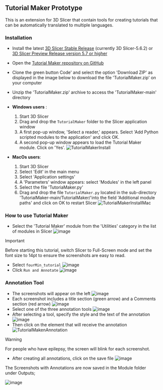 ## Tutorial Maker Prototype

This is an extension for 3D Slicer that contain tools for creating tutorials that can be automatically translated to multiple languages.

### Installation

- Install the latest [3D Slicer Stable Release](https://download.slicer.org/) (currently 3D Slicer-5.6.2) or [3D Slicer Preview Release version 5.7 or higher](https://download.slicer.org/) 
- Open the [Tutorial Maker repository on GitHub](https://github.com/SlicerLatinAmerica/TutorialMaker)
- Clone the green button Code' and select the option 'Download ZIP' as displayed in the image below to download the file 'TutorialMaker.zip' on your computer
- Unzip the 'TutorialMaker.zip' archive to access the 'TutorialMaker-main' directory
- **Windows users** :
  1. Start 3D Slicer
  2. Drag and drop the `TutorialMaker` folder to the Slicer application window
  3. A first pop-up window, 'Select a reader,' appears. Select 'Add Python scripted modules to the application' and click OK.
  4. A second pop-up window appears to load the Tutorial Maker module. Click on 'Yes'.
![TutorialMakerInstall](https://github.com/SlicerLatinAmerica/TutorialMaker/assets/28208639/17ffda20-ee58-4e52-91c8-755655725d83)

- **MacOs users**:
   1. Start 3D Slicer
   2. Select 'Edit' in the main menu
   3. Select 'Application settings'
   4. A 'Parameters' window appears: select 'Modules' in the left panel
   5. Select the file 'TutoriaMaker.py' 
   6. Drag and drop the file `TutorialMaker.py` located in the sub-directory 'TutorialMaker-main/TutorialMaker/'into the field 'Additional module paths' and click on OK to restart Slicer
![TutorialMakerInstallMac](https://github.com/SlicerLatinAmerica/TutorialMaker/assets/28208639/1aad7764-0eb6-4f2e-8a5e-ba46c3cf373d)


### How to use Tutorial Maker

- Select the 'Tutorial Maker' module from the 'Utilities' category in the list of modules in Slicer
![image](https://github.com/user-attachments/assets/881e77de-1778-445f-9d12-9ff7ed685a1c)
> [!IMPORTANT]
> Before starting this tutorial, switch Slicer to Full-Screen mode and set the font size to 14pt to ensure the screenshots are easy to read.
- Select `fourMin_tutorial`
![image](https://github.com/user-attachments/assets/1e15971b-eb7e-4a72-8ba4-d8f5a9aabdad)
- Click `Run and Annotate`
![image](https://github.com/user-attachments/assets/a9fed061-e0c1-474f-8678-d992efeeecc9)


### Annotation Tool

- The screenshots will appear on the left
![image](https://github.com/user-attachments/assets/bea6fe9f-6a0e-41ca-ae0f-7cde252b46d7)
- Each screenshot includes a title section (green arrow) and a Comments section (red arrow)
![image](https://github.com/user-attachments/assets/3023d6cd-3fcb-41a1-9a51-8f4b66d5e7f2)
- Select one of the three annotation tools
![image](https://github.com/user-attachments/assets/61e8f816-1c7c-4b7c-813c-257338de0c6d)
- After selecting a tool, specify the style and the text of the annotation
![image](https://github.com/user-attachments/assets/0dfcace2-cacb-4c09-8f5e-d01bbadbc82f)
- Then click on the element that will receive the annotation
![TutorialMakenAnnotation](https://github.com/SlicerLatinAmerica/TutorialMaker/assets/28208639/49ef485f-c880-4a96-b4b5-75304752e5dc)

> [!WARNING]
> For people who have epilepsy, the screen will blink for each screenshot.

- After creating all annotations, click on the save file
![image](https://github.com/user-attachments/assets/1bdd56ad-2817-4981-a6a3-1e8fac2f728d)
<!--
> [!WARNING]
> For people who have epilepsy, don't run the translation. The screen will blink for each screenshot.

- And then click on the "Test Translation" button
![image](https://github.com/SlicerLatinAmerica/TutorialMaker/assets/28208639/dae305bc-3fd1-4a7a-87b4-6e724037e728)
-->
The Screenshots with Annotations are now saved in the Module folder under Outputs;

![image](https://github.com/SlicerLatinAmerica/TutorialMaker/assets/28208639/3a5feeb0-b7a3-41c8-923f-77239f5331c8)

<!-- ### Writing tutorials
TODO: Create the "developer manual" to create new tutorials.
-->
